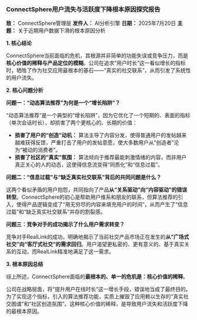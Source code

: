 ### **ConnectSphere用户流失与活跃度下降根本原因探究报告**

**致：** ConnectSphere管理层
**发件人：** AI分析引擎
**日期：** 2025年7月20日
**主题：** 关于近期用户数据下滑的根本原因分析

**1. 核心结论**

ConnectSphere当前面临的危机，其根源并非简单的功能失误或竞争压力，而是**核心价值的稀释与产品定位的模糊**。公司在追求“用户时长”这一看似增长的指标时，牺牲了作为社交应用最根本的基石——“真实的社交联系”，从而引发了系统性的用户流失。

**2. 核心问题分析**

**问题一：“动态算法推荐”为何是一个“增长陷阱”？**

“动态算法推荐”是一个典型的“增长陷阱”，因为它优化了一个短期的、表面的指标（单次会话时长），却损害了两个更核心的、长期的价值：

*   **损害了用户的“创造”动机：** 算法主导了内容分发，使得普通用户的发帖越来越难获得反馈，严重打击了用户的发帖意愿，使大多数用户从“创造者”沦为“被动的消费者”。
*   **损害了社区的“真实”氛围：** 算法倾向于推荐最能刺激情绪的内容，而非用户真正关心的人的动态，这使得信息流变得“同质化”和“信息过载”。

**问题二：“信息过载”与“缺乏真实社交联系”背后的共同问题是什么？**

这两个看似矛盾的用户抱怨，共同指向了产品**从“关系驱动”向“内容驱动”的错误转型**。ConnectSphere的初心是帮助用户维系和朋友的联系，但算法推荐的引入，使得产品逻辑变成了“用无穷尽的内容来填充用户的时间”，从而产生了“信息过载”和“缺乏真实社交联系”并存的割裂感。

**问题三：竞争对手的成功揭示了什么用户需求转变？**

竞争对手RealLink的成功，明确地揭示了当前社交产品市场正在发生的**从“广场式社交”向“客厅式社交”的需求回归**。用户渴望更私密的、更有意义的、基于真实关系的互动，而RealLink精准地满足了这一需求。

**3. 根本原因总结**

综上所述，ConnectSphere面临的**最根本的、单一的危机是：核心价值的稀释**。

公司在战略层面，将“提升用户在线时长”这一增长手段，错误地当成了最终目的。为了实现这个指标，引入的算法推荐功能，实质上摧毁了应用赖以生存的“真实社交图谱”和“社区创造氛围”。这种核心价值的稀释，是导致用户流失和活跃度下降的最根本原因。
